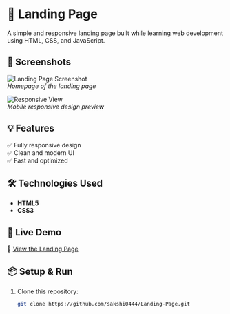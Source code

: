 # 🚀 Landing Page  

A simple and responsive landing page built while learning web development using HTML, CSS, and JavaScript.  

## 📸 Screenshots  

![Landing Page Screenshot](screenshot1.png)  
*Homepage of the landing page*

![Responsive View](screenshot2.png)  
*Mobile responsive design preview*

## 💡 Features  
✅ Fully responsive design  
✅ Clean and modern UI  
✅ Fast and optimized  

## 🛠️ Technologies Used  
- **HTML5**  
- **CSS3**   

## 🚀 Live Demo  
🔗 [View the Landing Page](https://sakshi0444.github.io/Landing-Page/)  

## 📦 Setup & Run  
1. Clone this repository:  
   ```sh
   git clone https://github.com/sakshi0444/Landing-Page.git
